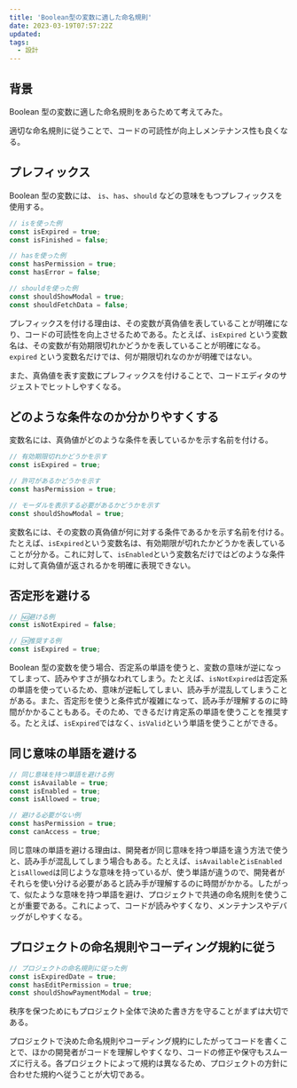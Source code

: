 ```yaml
---
title: 'Boolean型の変数に適した命名規則'
date: 2023-03-19T07:57:22Z
updated:
tags:
  - 設計
---
```


## 背景

Boolean 型の変数に適した命名規則をあらためて考えてみた。

適切な命名規則に従うことで、コードの可読性が向上しメンテナンス性も良くなる。

## プレフィックス

Boolean 型の変数には、 `is`、`has`、`should` などの意味をもつプレフィックスを使用する。

```ts
// isを使った例
const isExpired = true;
const isFinished = false;

// hasを使った例
const hasPermission = true;
const hasError = false;

// shouldを使った例
const shouldShowModal = true;
const shouldFetchData = false;
```

プレフィックスを付ける理由は、その変数が真偽値を表していることが明確になり、コードの可読性を向上させるためである。たとえば、`isExpired` という変数名は、その変数が有効期限切れかどうかを表していることが明確になる。`expired` という変数名だけでは、何が期限切れなのかが明確ではない。

また、真偽値を表す変数にプレフィックスを付けることで、コードエディタのサジェストでヒットしやすくなる。

## どのような条件なのか分かりやすくする

変数名には、真偽値がどのような条件を表しているかを示す名前を付ける。

```ts
// 有効期限切れかどうかを示す
const isExpired = true;

// 許可があるかどうかを示す
const hasPermission = true;

// モーダルを表示する必要があるかどうかを示す
const shouldShowModal = true;
```

変数名には、その変数の真偽値が何に対する条件であるかを示す名前を付ける。たとえば、`isExpired`という変数名は、有効期限が切れたかどうかを表していることが分かる。これに対して、`isEnabled`という変数名だけではどのような条件に対して真偽値が返されるかを明確に表現できない。

## 否定形を避ける

```ts
// 🆖避ける例
const isNotExpired = false;

// 🆗推奨する例
const isExpired = true;
```

Boolean 型の変数を使う場合、否定系の単語を使うと、変数の意味が逆になってしまって、読みやすさが損なわれてしまう。たとえば、`isNotExpired`は否定系の単語を使っているため、意味が逆転してしまい、読み手が混乱してしまうことがある。また、否定形を使うと条件式が複雑になって、読み手が理解するのに時間がかかることもある。そのため、できるだけ肯定系の単語を使うことを推奨する。たとえば、`isExpired`ではなく、`isValid`という単語を使うことができる。

## 同じ意味の単語を避ける

```ts
// 同じ意味を持つ単語を避ける例
const isAvailable = true;
const isEnabled = true;
const isAllowed = true;

// 避ける必要がない例
const hasPermission = true;
const canAccess = true;
```

同じ意味の単語を避ける理由は、開発者が同じ意味を持つ単語を違う方法で使うと、読み手が混乱してしまう場合もある。たとえば、`isAvailable`と`isEnabled`と`isAllowed`は同じような意味を持っているが、使う単語が違うので、開発者がそれらを使い分ける必要があると読み手が理解するのに時間がかかる。したがって、似たような意味を持つ単語を避け、プロジェクトで共通の命名規則を使うことが重要である。これによって、コードが読みやすくなり、メンテナンスやデバッグがしやすくなる。

## プロジェクトの命名規則やコーディング規約に従う

```ts
// プロジェクトの命名規則に従った例
const isExpiredDate = true;
const hasEditPermission = true;
const shouldShowPaymentModal = true;
```

秩序を保つためにもプロジェクト全体で決めた書き方を守ることがまずは大切である。

プロジェクトで決めた命名規則やコーディング規約にしたがってコードを書くことで、ほかの開発者がコードを理解しやすくなり、コードの修正や保守もスムーズに行える。各プロジェクトによって規約は異なるため、プロジェクトの方針に合わせた規約へ従うことが大切である。
